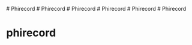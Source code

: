 
#   P h i r e c o r d 
 
 #   P h i r e c o r d 
 
 #   P h i r e c o r d 
 
 #   P h i r e c o r d 
 
 #   P h i r e c o r d 
 
 #   P h i r e c o r d 
 
 
# phirecord
